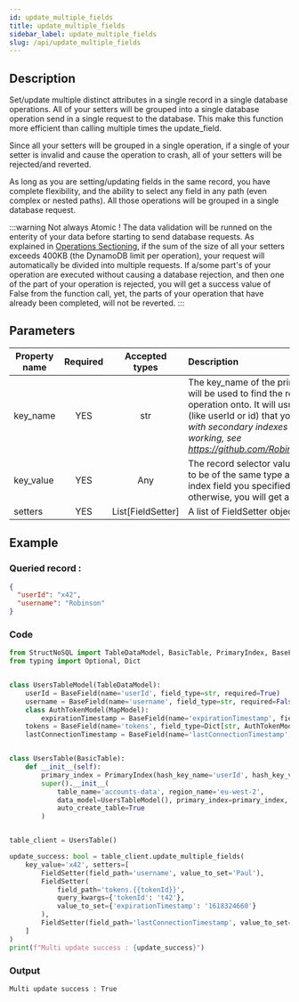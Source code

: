 ```yaml
---
id: update_multiple_fields
title: update_multiple_fields
sidebar_label: update_multiple_fields
slug: /api/update_multiple_fields
---
```


## Description
Set/update multiple distinct attributes in a single record in a single database operations. 
All of your setters will be grouped into a single database operation send in a single request to the database.
This make this function more efficient than calling multiple times the update_field.

Since all your setters will be grouped in a single operation, if a single of your setter is invalid and cause the 
operation to crash, all of your setters will be rejected/and reverted.

As long as you are setting/updating fields in the same record, you have complete flexibility, and the ability to select 
any field in any path (even complex or nested paths). All those operations will be grouped in a single database request.

:::warning Not always Atomic !
The data validation will be runned on the enterity of your data before starting to
send database requests. As explained in [Operations Sectioning](../advanced/operations_sectioning.md), if the sum of the 
size of all your setters exceeds 400KB (the DynamoDB limit per operation), your request will automatically be divided 
into multiple requests. If a/some part's of your operation are executed without causing a database rejection, and then 
one of the part of your operation is rejected, you will get a success value of False from the function call, yet, the 
parts of your operation that have already been completed, will not be reverted.
:::

## Parameters

| Property name | Required | Accepted types    | Description |
| ------------- | :------: | :---------------: | :---------- |
| key_name      | YES      | str               | The key\_name of the primary or secondary index that will be used to find the record you want to perform the operation onto. It will usually be the primary index field (like userId or id) that you defined. _Note : The selection with secondary indexes is still in Beta and not fully working, see https://github.com/Robinson04/StructNoSQL/issues/10_ |
| key_value     | YES      | Any               | The record selector value for your operation. Will need to be of the same type as the type you defined the index field you specified with the key_name parameter, otherwise, you will get a DataValidation error. |
| setters       | YES      | List[FieldSetter] | A list of FieldSetter object. See [FieldSetter](../api/FieldSetter.md) |

## Example


### Queried record :
```json
{
  "userId": "x42",
  "username": "Robinson"
}
```

### Code
```python
from StructNoSQL import TableDataModel, BasicTable, PrimaryIndex, BaseField, MapModel, FieldSetter
from typing import Optional, Dict


class UsersTableModel(TableDataModel):
    userId = BaseField(name='userId', field_type=str, required=True)
    username = BaseField(name='username', field_type=str, required=False)
    class AuthTokenModel(MapModel):
        expirationTimestamp = BaseField(name='expirationTimestamp', field_type=int, required=True)
    tokens = BaseField(name='tokens', field_type=Dict[str, AuthTokenModel], key_name='tokenId', required=False)
    lastConnectionTimestamp = BaseField(name='lastConnectionTimestamp', field_type=int, required=False)


class UsersTable(BasicTable):
    def __init__(self):
        primary_index = PrimaryIndex(hash_key_name='userId', hash_key_variable_python_type=str)
        super().__init__(
            table_name='accounts-data', region_name='eu-west-2',
            data_model=UsersTableModel(), primary_index=primary_index,
            auto_create_table=True
        )


table_client = UsersTable()

update_success: bool = table_client.update_multiple_fields(
    key_value='x42', setters=[
        FieldSetter(field_path='username', value_to_set='Paul'),
        FieldSetter(
            field_path='tokens.{{tokenId}}',
            query_kwargs={'tokenId': 't42'},
            value_to_set={'expirationTimestamp': '1618324660'}
        ),
        FieldSetter(field_path='lastConnectionTimestamp', value_to_set='1606714120')
    ]
)
print(f"Multi update success : {update_success}")

```

### Output
```
Multi update success : True

```
        

